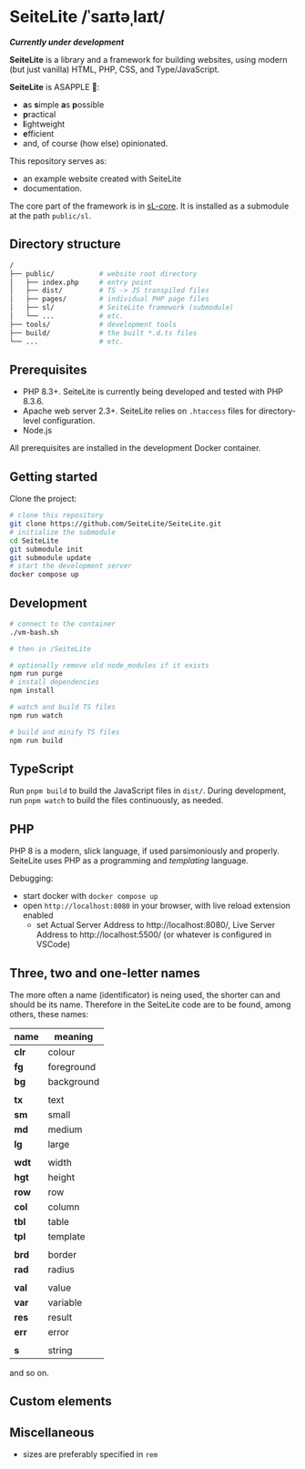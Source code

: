 # SeiteLite /ˈsaɪtəˌlaɪt/

_**Currently under development**_

**SeiteLite** is a library and a framework for building websites, using modern (but just
vanilla) HTML, PHP, CSS, and Type/JavaScript.

**SeiteLite** is ASAPPLE 🍎:

- **a**s **s**imple **a**s **p**ossible
- **p**ractical
- **l**ightweight
- **e**fficient
- and, of course (how else) opinionated.

This repository serves as:

- an example website created with SeiteLite
- documentation.

The core part of the framework is in [sL-core](https://github.com/SeiteLite/sl-core). It is
installed as a submodule at the path `public/sl`.

## Directory structure

```bash
/
├── public/           # website root directory
│   ├── index.php     # entry point
│   ├── dist/         # TS -> JS transpiled files
│   ├── pages/        # individual PHP page files
│   ├── sl/           # SeiteLite framework (submodule)
│   └── ...           # etc.
├── tools/            # development tools
├── build/            # the built *.d.ts files
└── ...               # etc.
```

## Prerequisites

- PHP 8.3+. SeiteLite is currently being developed and tested with PHP 8.3.6.
- Apache web server 2.3+. SeiteLite relies on `.htaccess` files for directory-level
  configuration.
- Node.js

All prerequisites are installed in the development Docker container.

## Getting started

Clone the project:

```bash
# clone this repository
git clone https://github.com/SeiteLite/SeiteLite.git
# initialize the submodule
cd SeiteLite
git submodule init
git submodule update
# start the development server
docker compose up
```

## Development

```bash
# connect to the container
./vm-bash.sh

# then in /SeiteLite

# optionally remove old node_modules if it exists
npm run purge
# install dependencies
npm install

# watch and build TS files
npm run watch

# build and minify TS files
npm run build
```

## TypeScript

Run `pnpm build` to build the JavaScript files in `dist/`. During development, run
`pnpm watch` to build the files continuously, as needed.

## PHP

PHP 8 is a modern, slick language, if used parsimoniously and properly. SeiteLite uses PHP
as a programming and _templating_ language.

Debugging:

- start docker with `docker compose up`
- open `http://localhost:8080` in your browser, with live reload extension enabled
  - set Actual Server Address to http://localhost:8080/, Live Server Address to
    http://localhost:5500/ (or whatever is configured in VSCode)

## Three, two and one-letter names

The more often a name (identificator) is neing used, the shorter can and should be its name.
Therefore in the SeiteLite code are to be found, among others, these names:

| name    | meaning    |
| ------- | ---------- |
| **clr** | colour     |
| **fg**  | foreground |
| **bg**  | background |
|         |            |
| **tx**  | text       |
| **sm**  | small      |
| **md**  | medium     |
| **lg**  | large      |
|         |            |
| **wdt** | width      |
| **hgt** | height     |
| **row** | row        |
| **col** | column     |
| **tbl** | table      |
| **tpl** | template   |
|         |            |
| **brd** | border     |
| **rad** | radius     |
|         |            |
| **val** | value      |
| **var** | variable   |
| **res** | result     |
| **err** | error      |
|         |            |
| **s**   | string     |

and so on.

## Custom elements

## Miscellaneous

- sizes are preferably specified in `rem`
